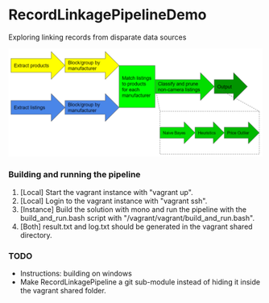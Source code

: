 # RecordLinkagePipelineDemo
Exploring linking records from disparate data sources

![Screenshot](/Pipeline.png)

### Building and running the pipeline
1. [Local] Start the vagrant instance with "vagrant up".
2. [Local] Login to the vagrant instance with "vagrant ssh".
3. [Instance] Build the solution with mono and run the pipeline with the build_and_run.bash script with "/vagrant/vagrant/build_and_run.bash".
4. [Both] result.txt and log.txt should be generated in the vagrant shared directory.

### TODO
* Instructions: building on windows
* Make RecordLinkagePipeline a git sub-module instead of hiding it inside the vagrant shared folder.

